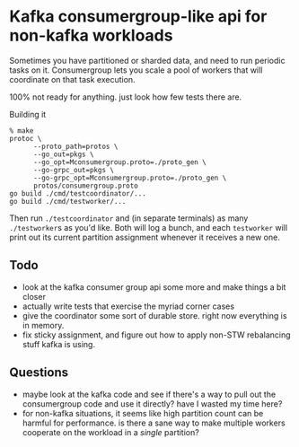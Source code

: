 # Kafka consumergroup-like api for non-kafka workloads

Sometimes you have partitioned or sharded data, and need to run periodic tasks on it.  Consumergroup
lets you scale a pool of workers that will coordinate on that task execution.


100% not ready for anything.  just look how few tests there are.

Building it
```
% make
protoc \
	  --proto_path=protos \
	  --go_out=pkgs \
	  --go_opt=Mconsumergroup.proto=./proto_gen \
	  --go-grpc_out=pkgs \
	  --go-grpc_opt=Mconsumergroup.proto=./proto_gen \
	  protos/consumergroup.proto
go build ./cmd/testcoordinator/...
go build ./cmd/testworker/...
```

Then run `./testcoordinator` and (in separate terminals) as many `./testworker`s as you'd like.  Both
will log a bunch, and each `testworker` will print out its current partition assignment whenever it
receives a new one.

## Todo

* look at the kafka consumer group api some more and make things a bit closer
* actually write tests that exercise the myriad corner cases
* give the coordinator some sort of durable store.  right now everything is in memory.
* fix sticky assignment, and figure out how to apply non-STW rebalancing stuff kafka is using.

## Questions
* maybe look at the kafka code and see if there's a way to pull out the consumergroup code and use it directly?  have I wasted my time here?
* for non-kafka situations, it seems like high partition count can be harmful for performance. is there a sane way to make multiple workers cooperate on the workload in a _single_ partition?